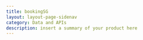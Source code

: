 ```yaml
---
title: bookingSG
layout: layout-page-sidenav
category: Data and APIs
description: insert a summary of your product here
---
```

